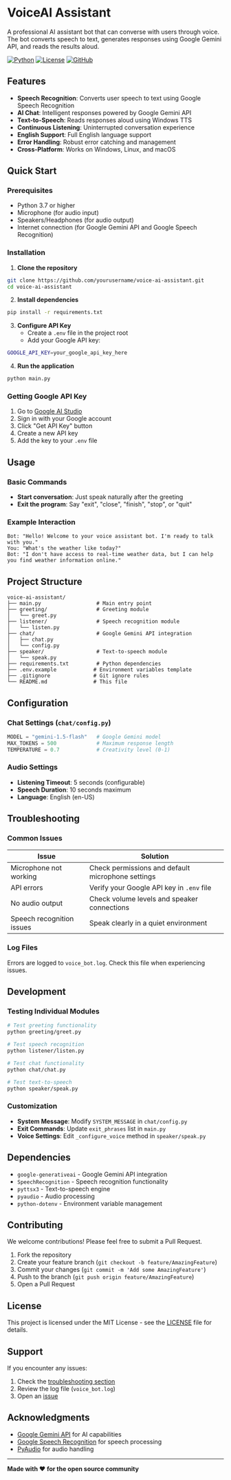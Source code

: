 # VoiceAI Assistant

A professional AI assistant bot that can converse with users through voice. The bot converts speech to text, generates responses using Google Gemini API, and reads the results aloud.

[![Python](https://img.shields.io/badge/Python-3.7+-blue.svg)](https://www.python.org/downloads/)
[![License](https://img.shields.io/badge/License-MIT-green.svg)](LICENSE)
[![GitHub](https://img.shields.io/badge/GitHub-Open%20Source-orange.svg)](https://github.com/)

## Features

- **Speech Recognition**: Converts user speech to text using Google Speech Recognition
- **AI Chat**: Intelligent responses powered by Google Gemini API
- **Text-to-Speech**: Reads responses aloud using Windows TTS
- **Continuous Listening**: Uninterrupted conversation experience
- **English Support**: Full English language support
- **Error Handling**: Robust error catching and management
- **Cross-Platform**: Works on Windows, Linux, and macOS

## Quick Start

### Prerequisites

- Python 3.7 or higher
- Microphone (for audio input)
- Speakers/Headphones (for audio output)
- Internet connection (for Google Gemini API and Google Speech Recognition)

### Installation

1. **Clone the repository**
```bash
git clone https://github.com/yourusername/voice-ai-assistant.git
cd voice-ai-assistant
```

2. **Install dependencies**
```bash
pip install -r requirements.txt
```

3. **Configure API Key**
   - Create a `.env` file in the project root
   - Add your Google API key:
```bash
GOOGLE_API_KEY=your_google_api_key_here
```

4. **Run the application**
```bash
python main.py
```

### Getting Google API Key

1. Go to [Google AI Studio](https://aistudio.google.com)
2. Sign in with your Google account
3. Click "Get API Key" button
4. Create a new API key
5. Add the key to your `.env` file

## Usage

### Basic Commands

- **Start conversation**: Just speak naturally after the greeting
- **Exit the program**: Say "exit", "close", "finish", "stop", or "quit"

### Example Interaction

```
Bot: "Hello! Welcome to your voice assistant bot. I'm ready to talk with you."
You: "What's the weather like today?"
Bot: "I don't have access to real-time weather data, but I can help you find weather information online."
```

## Project Structure

```
voice-ai-assistant/
├── main.py                  # Main entry point
├── greeting/                # Greeting module
│   └── greet.py
├── listener/                # Speech recognition module
│   └── listen.py
├── chat/                    # Google Gemini API integration
│   ├── chat.py
│   └── config.py
├── speaker/                 # Text-to-speech module
│   └── speak.py
├── requirements.txt         # Python dependencies
├── .env.example            # Environment variables template
├── .gitignore              # Git ignore rules
└── README.md               # This file
```

## Configuration

### Chat Settings (`chat/config.py`)

```python
MODEL = "gemini-1.5-flash"   # Google Gemini model
MAX_TOKENS = 500             # Maximum response length
TEMPERATURE = 0.7            # Creativity level (0-1)
```

### Audio Settings

- **Listening Timeout**: 5 seconds (configurable)
- **Speech Duration**: 10 seconds maximum
- **Language**: English (en-US)

## Troubleshooting

### Common Issues

| Issue | Solution |
|-------|----------|
| Microphone not working | Check permissions and default microphone settings |
| API errors | Verify your Google API key in `.env` file |
| No audio output | Check volume levels and speaker connections |
| Speech recognition issues | Speak clearly in a quiet environment |

### Log Files

Errors are logged to `voice_bot.log`. Check this file when experiencing issues.

## Development

### Testing Individual Modules

```bash
# Test greeting functionality
python greeting/greet.py

# Test speech recognition
python listener/listen.py

# Test chat functionality
python chat/chat.py

# Test text-to-speech
python speaker/speak.py
```

### Customization

- **System Message**: Modify `SYSTEM_MESSAGE` in `chat/config.py`
- **Exit Commands**: Update `exit_phrases` list in `main.py`
- **Voice Settings**: Edit `_configure_voice` method in `speaker/speak.py`

## Dependencies

- `google-generativeai` - Google Gemini API integration
- `SpeechRecognition` - Speech recognition functionality
- `pyttsx3` - Text-to-speech engine
- `pyaudio` - Audio processing
- `python-dotenv` - Environment variable management

## Contributing

We welcome contributions! Please feel free to submit a Pull Request.

1. Fork the repository
2. Create your feature branch (`git checkout -b feature/AmazingFeature`)
3. Commit your changes (`git commit -m 'Add some AmazingFeature'`)
4. Push to the branch (`git push origin feature/AmazingFeature`)
5. Open a Pull Request

## License

This project is licensed under the MIT License - see the [LICENSE](LICENSE) file for details.

## Support

If you encounter any issues:

1. Check the [troubleshooting section](#troubleshooting)
2. Review the log file (`voice_bot.log`)
3. Open an [issue](https://github.com/yourusername/voice-ai-assistant/issues)

## Acknowledgments

- [Google Gemini API](https://ai.google.dev/) for AI capabilities
- [Google Speech Recognition](https://cloud.google.com/speech-to-text) for speech processing
- [PyAudio](https://people.csail.mit.edu/hubert/pyaudio/) for audio handling

---

**Made with ❤️ for the open source community**
